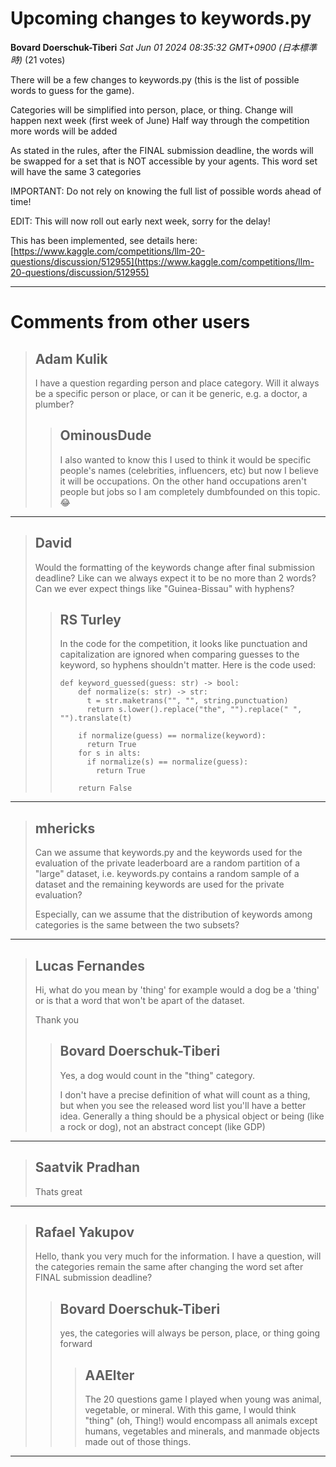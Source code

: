 # Upcoming changes to keywords.py

**Bovard Doerschuk-Tiberi** *Sat Jun 01 2024 08:35:32 GMT+0900 (日本標準時)* (21 votes)

There will be a few changes to keywords.py (this is the list of possible words to guess for the game).

Categories will be simplified into person, place, or thing.
Change will happen next week (first week of June)
Half way through the competition more words will be added

As stated in the rules, after the FINAL submission deadline, the words will be swapped for a set that is NOT accessible by your agents. This word set will have the same 3 categories

IMPORTANT: Do not rely on knowing the full list of possible words ahead of time!

EDIT: This will now roll out early next week, sorry for the delay!

This has been implemented, see details here: [https://www.kaggle.com/competitions/llm-20-questions/discussion/512955](https://www.kaggle.com/competitions/llm-20-questions/discussion/512955)



---

 # Comments from other users

> ## Adam Kulik
> 
> I have a question regarding person and place category. Will it always be a specific person or place, or can it be generic, e.g. a doctor, a plumber?
> 
> 
> 
> > ## OminousDude
> > 
> > I also wanted to know this I used to think it would be specific people's names (celebrities, influencers, etc) but now I believe it will be occupations. On the other hand occupations aren't people but jobs so I am completely dumbfounded on this topic.😂
> > 
> > 
> > 


---

> ## David
> 
> Would the formatting of the keywords change after final submission deadline? Like can we always expect it to be no more than 2 words? Can we ever expect things like "Guinea-Bissau" with hyphens?
> 
> 
> 
> > ## RS Turley
> > 
> > In the code for the competition, it looks like punctuation and capitalization are ignored when comparing guesses to the keyword, so hyphens shouldn't matter. Here is the code used:
> > 
> > ```
> > def keyword_guessed(guess: str) -> bool:
> >     def normalize(s: str) -> str:
> >       t = str.maketrans("", "", string.punctuation)
> >       return s.lower().replace("the", "").replace(" ", "").translate(t)
> > 
> >     if normalize(guess) == normalize(keyword):
> >       return True
> >     for s in alts:
> >       if normalize(s) == normalize(guess):
> >         return True
> > 
> >     return False
> > 
> > ```
> > 
> > 
> > 


---

> ## mhericks
> 
> Can we assume that keywords.py and the keywords used for the evaluation of the private leaderboard are a random partition of a "large" dataset, i.e. keywords.py contains a random sample of a dataset and the remaining keywords are used for the private evaluation?
> 
> Especially, can we assume that the distribution of keywords among categories is the same between the two subsets?
> 
> 
> 


---

> ## Lucas Fernandes
> 
> Hi, what do you mean by 'thing' for example would a dog be a 'thing' or is that a word that won't be apart of the dataset.
> 
> Thank you 
> 
> 
> 
> > ## Bovard Doerschuk-Tiberi
> > 
> > Yes, a dog would count in the "thing" category.
> > 
> > I don't have a precise definition of what will count as a thing, but when you see the released word list you'll have a better idea. Generally a thing should be a physical object or being (like a rock or dog), not an abstract concept (like GDP)
> > 
> > 
> > 


---

> ## Saatvik Pradhan
> 
> Thats great
> 
> 
> 


---

> ## Rafael Yakupov
> 
> Hello, thank you very much for the information. I have a question, will the categories remain the same after changing the word set after FINAL submission deadline?
> 
> 
> 
> > ## Bovard Doerschuk-Tiberi
> > 
> > yes, the categories will always be person, place, or thing going forward
> > 
> > 
> > 
> > > ## AAElter
> > > 
> > > The 20 questions game I played when young was animal, vegetable, or mineral.  With this game, I would think "thing" (oh, Thing!) would encompass all animals except humans, vegetables and minerals, and manmade objects made out of those things.
> > > 
> > > 
> > > 


---

